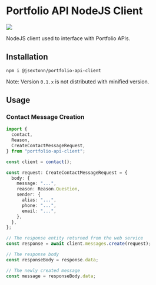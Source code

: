 # Portfolio API NodeJS Client

![](https://github.com/jsexton-portfolio/portfolio-api-nodejs-client/workflows/build/badge.svg)

NodeJS client used to interface with Portfolio APIs.

## Installation

`npm i @jsextonn/portfolio-api-client`

Note: Version `0.1.x` is not distributed with minified version.

## Usage

### Contact Message Creation

```ts
import {
  contact,
  Reason,
  CreateContactMessageRequest,
} from "portfolio-api-client";

const client = contact();

const request: CreateContactMessageRequest = {
  body: {
    message: "...",
    reason: Reason.Question,
    sender: {
      alias: "...",
      phone: "...",
      email: "...",
    },
  },
};

// The response entity returned from the web service
const response = await client.messages.create(request);

// The response body
const responseBody = response.data;

// The newly created message
const message = responseBody.data;
```
